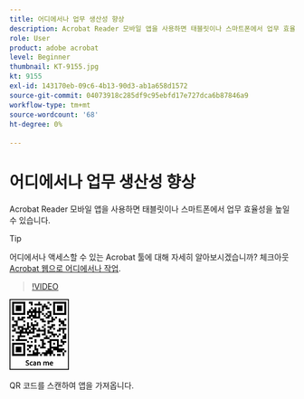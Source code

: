 ```yaml
---
title: 어디에서나 업무 생산성 향상
description: Acrobat Reader 모바일 앱을 사용하면 태블릿이나 스마트폰에서 업무 효율성을 높일 수 있습니다
role: User
product: adobe acrobat
level: Beginner
thumbnail: KT-9155.jpg
kt: 9155
exl-id: 143170eb-09c6-4b13-90d3-ab1a658d1572
source-git-commit: 04073918c285df9c95ebfd17e727dca6b87846a9
workflow-type: tm+mt
source-wordcount: '68'
ht-degree: 0%

---
```


# 어디에서나 업무 생산성 향상

Acrobat Reader 모바일 앱을 사용하면 태블릿이나 스마트폰에서 업무 효율성을 높일 수 있습니다.

>[!TIP]
>
>어디에서나 액세스할 수 있는 Acrobat 툴에 대해 자세히 알아보시겠습니까? 체크아웃 [Acrobat 웹으로 어디에서나 작업](acrobatweb.md).

>[!VIDEO](https://video.tv.adobe.com/v/337972?hidetitle=true)

![QR 코드](../assets/Acrobatqrcode.jpg)

QR 코드를 스캔하여 앱을 가져옵니다.
